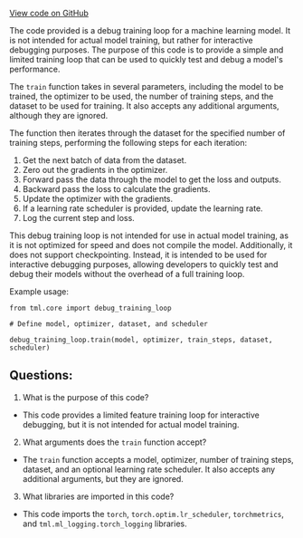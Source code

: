 [View code on GitHub](https://github.com/twitter/the-algorithm-ml/core/debug_training_loop.py)

The code provided is a debug training loop for a machine learning model. It is not intended for actual model training, but rather for interactive debugging purposes. The purpose of this code is to provide a simple and limited training loop that can be used to quickly test and debug a model's performance.

The `train` function takes in several parameters, including the model to be trained, the optimizer to be used, the number of training steps, and the dataset to be used for training. It also accepts any additional arguments, although they are ignored. 

The function then iterates through the dataset for the specified number of training steps, performing the following steps for each iteration:

1. Get the next batch of data from the dataset.
2. Zero out the gradients in the optimizer.
3. Forward pass the data through the model to get the loss and outputs.
4. Backward pass the loss to calculate the gradients.
5. Update the optimizer with the gradients.
6. If a learning rate scheduler is provided, update the learning rate.
7. Log the current step and loss.

This debug training loop is not intended for use in actual model training, as it is not optimized for speed and does not compile the model. Additionally, it does not support checkpointing. Instead, it is intended to be used for interactive debugging purposes, allowing developers to quickly test and debug their models without the overhead of a full training loop.

Example usage:

```
from tml.core import debug_training_loop

# Define model, optimizer, dataset, and scheduler

debug_training_loop.train(model, optimizer, train_steps, dataset, scheduler)
```
## Questions: 
 1. What is the purpose of this code?
- This code provides a limited feature training loop for interactive debugging, but it is not intended for actual model training.

2. What arguments does the `train` function accept?
- The `train` function accepts a model, optimizer, number of training steps, dataset, and an optional learning rate scheduler. It also accepts any additional arguments, but they are ignored.

3. What libraries are imported in this code?
- This code imports the `torch`, `torch.optim.lr_scheduler`, `torchmetrics`, and `tml.ml_logging.torch_logging` libraries.